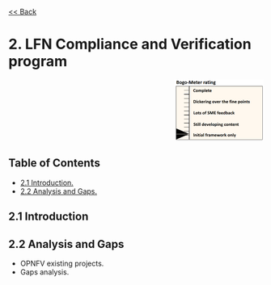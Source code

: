 [<< Back](../../openstack)

# 2. LFN Compliance and Verification program
<p align="right"><img src="../figures/bogo_ifo.png" alt="scope" title="Scope" width="35%"/></p>

## Table of Contents
* [2.1 Introduction.](#2.1)
* [2.2 Analysis and Gaps.](#2.2)


<a name="2.1"></a>
## 2.1 Introduction

<a name="2.2"></a>
## 2.2 Analysis and Gaps
- OPNFV existing projects.
- Gaps analysis.




